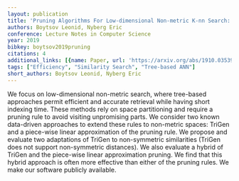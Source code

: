 ```yaml
---
layout: publication
title: 'Pruning Algorithms For Low-dimensional Non-metric K-nn Search: A Case Study'
authors: Boytsov Leonid, Nyberg Eric
conference: Lecture Notes in Computer Science
year: 2019
bibkey: boytsov2019pruning
citations: 4
additional_links: [{name: Paper, url: 'https://arxiv.org/abs/1910.03539'}]
tags: ["Efficiency", "Similarity Search", "Tree-based ANN"]
short_authors: Boytsov Leonid, Nyberg Eric
---
```

We focus on low-dimensional non-metric search, where tree-based approaches
permit efficient and accurate retrieval while having short indexing time. These
methods rely on space partitioning and require a pruning rule to avoid visiting
unpromising parts. We consider two known data-driven approaches to extend these
rules to non-metric spaces: TriGen and a piece-wise linear approximation of the
pruning rule. We propose and evaluate two adaptations of TriGen to
non-symmetric similarities (TriGen does not support non-symmetric distances).
We also evaluate a hybrid of TriGen and the piece-wise linear approximation
pruning. We find that this hybrid approach is often more effective than either
of the pruning rules. We make our software publicly available.